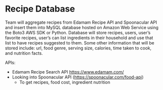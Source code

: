 # Recipe Database
Team will aggregate recipes from Edamam Recipe API and Spoonacular API and insert them into MySQL database hosted on Amazon Web Service using the Boto3 AWS SDK or Python. Database will store recipes, users, user’s favorite recipes, user’s can list ingredients in their household and use that list to have recipes suggested to them. Some other information that will be stored include: url, food genre, serving size, calories, time taken to cook, and nutrition facts.

APIs:
- Edamam Recipe Search API https://www.edamam.com/ 
- Looking into Spoonacular API (https://spoonacular.com/food-api)
  - To get recipes, food cost, ingredient nutrition
